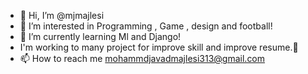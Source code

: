 - 👋 Hi, I’m @mjmajlesi
- 👀 I’m interested in Programming , Game , design and football!
- 🌱 I’m currently learning Ml and Django!
- I'm working to many project for improve skill and improve resume.💪
- 📫 How to reach me mohammdjavadmajlesi313@gmail.com
